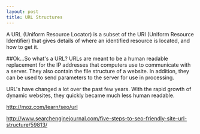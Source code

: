 ```yaml
---
layout: post
title: URL Structures
---
```

A URL (Uniform Resource Locator) is a subset of the URI (Uniform Resource Identifier) that gives details of where an identified resource is located, and how to get it.

##Ok...So what's a URL?
URLs are meant to be a human readable replacement for the IP addresses that computers use to communicate with a server. They also contain the file structure of a website. In addition, they can be used to send parameters to the server for use in processing.

URL's have changed a lot over the past few years. With the rapid growth of dynamic websites, they quickly became much less human readable. 

http://moz.com/learn/seo/url

http://www.searchenginejournal.com/five-steps-to-seo-friendly-site-url-structure/59813/
